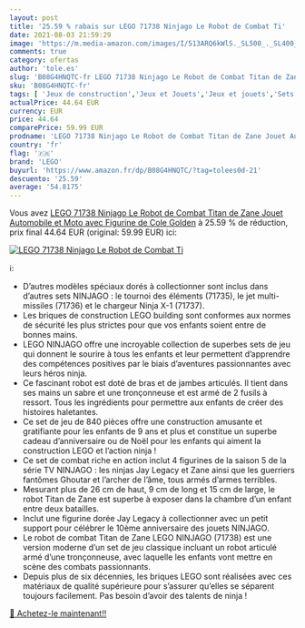 ```yaml
---
layout: post
title: '25.59 % rabais sur LEGO 71738 Ninjago Le Robot de Combat Ti'
date: 2021-08-03 21:59:29
image: 'https://m.media-amazon.com/images/I/513ARQ6kWlS._SL500_._SL400_.jpg'
comments: true
category: ofertas
author: 'tole.es'
slug: 'B08G4HNQTC-fr LEGO 71738 Ninjago Le Robot de Combat Titan de Zane Jouet...'
sku: 'B08G4HNQTC-fr'
tags: [ 'Jeux de construction','Jeux et Jouets','Jeux et jouets','Sets de jeux de construction','lego', ]
actualPrice: 44.64 EUR
currency: EUR
price: 44.64
comparePrice: 59.99 EUR
prodname: 'LEGO 71738 Ninjago Le Robot de Combat Titan de Zane Jouet Automobile et Moto avec Figurine de Cole Golden'
country: 'fr'
flag: '🇫🇷'
brand: 'LEGO'
buyurl: 'https://www.amazon.fr/dp/B08G4HNQTC/?tag=tolees0d-21'
descuento: '25.59'
average: '54.8175'
---
```


Vous avez [LEGO 71738 Ninjago Le Robot de Combat Titan de Zane Jouet Automobile et Moto avec Figurine de Cole Golden](https://www.amazon.fr/dp/B08G4HNQTC/?tag=tolees0d-21)  à  25.59 % de réduction, prix final  44.64 EUR (original: 59.99 EUR) ici:

[![LEGO 71738 Ninjago Le Robot de Combat Ti](https://m.media-amazon.com/images/I/513ARQ6kWlS._SL500_._SL400_.jpg)](https://www.amazon.fr/dp/B08G4HNQTC/?tag=tolees0d-21)

ℹ️:

- D’autres modèles spéciaux dorés à collectionner sont inclus dans d’autres sets NINJAGO : le tournoi des éléments (71735), le jet multi-missiles (71736) et le chargeur Ninja X-1 (71737).
- Les briques de construction LEGO building sont conformes aux normes de sécurité les plus strictes pour que vos enfants soient entre de bonnes mains.
- LEGO NINJAGO offre une incroyable collection de superbes sets de jeu qui donnent le sourire à tous les enfants et leur permettent d’apprendre des compétences positives par le biais d’aventures passionnantes avec leurs héros ninja.
- Ce fascinant robot est doté de bras et de jambes articulés. Il tient dans ses mains un sabre et une tronçonneuse et est armé de 2 fusils à ressort. Tous les ingrédients pour permettre aux enfants de créer des histoires haletantes.
- Ce set de jeu de 840 pièces offre une construction amusante et gratifiante pour les enfants de 9 ans et plus et constitue un superbe cadeau d’anniversaire ou de Noël pour les enfants qui aiment la construction LEGO et l’action ninja !
- Ce set de combat riche en action inclut 4 figurines de la saison 5 de la série TV NINJAGO : les ninjas Jay Legacy et Zane ainsi que les guerriers fantômes Ghoutar et l’archer de l’âme, tous armés d’armes terribles.
- Mesurant plus de 26 cm de haut, 9 cm de long et 15 cm de large, le robot Titan de Zane est superbe à exposer dans la chambre d’un enfant entre deux batailles.
- Inclut une figurine dorée Jay Legacy à collectionner avec un petit support pour célébrer le 10ème anniversaire des jouets NINJAGO.
- Le robot de combat Titan de Zane LEGO NINJAGO (71738) est une version moderne d’un set de jeu classique incluant un robot articulé armé d’une tronçonneuse, avec laquelle les enfants vont mettre en scène des combats passionnants.
- Depuis plus de six décennies, les briques LEGO sont réalisées avec ces matériaux de qualité supérieure pour s’assurer qu’elles se séparent toujours facilement. Pas besoin d’avoir des talents de ninja !

[🛒 Achetez-le maintenant!!](https://www.amazon.fr/dp/B08G4HNQTC/?tag=tolees0d-21)
